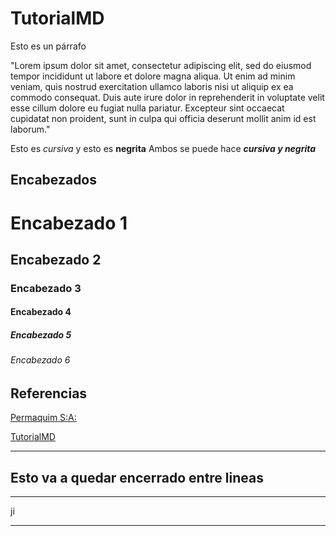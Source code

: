 # TutorialMD

Esto es un párrafo

"Lorem ipsum dolor sit amet, consectetur adipiscing elit, sed do eiusmod tempor incididunt ut labore et dolore magna aliqua. Ut enim ad minim veniam, quis nostrud exercitation ullamco laboris nisi ut aliquip ex ea commodo consequat. Duis aute irure dolor in reprehenderit in voluptate velit esse cillum dolore eu fugiat nulla pariatur. Excepteur sint occaecat cupidatat non proident, sunt in culpa qui officia deserunt mollit anim id est laborum."

Esto es _cursiva_  y esto es **negrita**  Ambos se puede hace **_cursiva y negrita_**

## Encabezados

# Encabezado 1
## Encabezado 2
### Encabezado 3
#### Encabezado 4
##### Encabezado 5
###### Encabezado 6

## Referencias

[Permaquim S:A:](https://www.permaquim.com)

[TutorialMD](#TutorialMD)

---
Esto va a quedar encerrado entre lineas
---

***
ji
***


